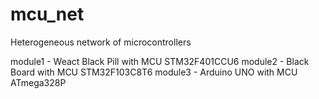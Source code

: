 # mcu_net
Heterogeneous network of microcontrollers

module1 - Weact Black Pill  with MCU STM32F401CCU6
module2 - Black Board       with MCU STM32F103C8T6
module3 - Arduino UNO       with MCU ATmega328P

